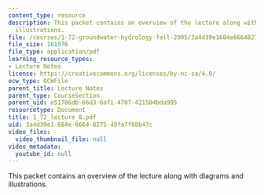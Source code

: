 ```yaml
---
content_type: resource
description: This packet contains an overview of the lecture along with diagrams and
  illustrations.
file: /courses/1-72-groundwater-hydrology-fall-2005/3a4d39e1684e6664827549fa7f08b47c_1_72_lecture_8.pdf
file_size: 161976
file_type: application/pdf
learning_resource_types:
- Lecture Notes
license: https://creativecommons.org/licenses/by-nc-sa/4.0/
ocw_type: OCWFile
parent_title: Lecture Notes
parent_type: CourseSection
parent_uid: e51706db-66d3-6af1-4707-421504bda995
resourcetype: Document
title: 1_72_lecture_8.pdf
uid: 3a4d39e1-684e-6664-8275-49fa7f08b47c
video_files:
  video_thumbnail_file: null
video_metadata:
  youtube_id: null
---
```

This packet contains an overview of the lecture along with diagrams and illustrations.